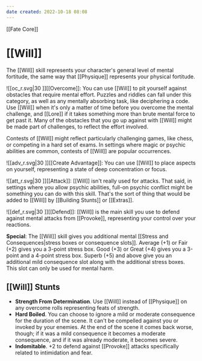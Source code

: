 ```yaml
---
date created: 2022-10-18 08:08
---
```


[[Fate Core]]

# [[Will]]

The [[Will]] skill represents your character's general level of mental fortitude, the same way that [[Physique]] represents your physical fortitude.

![[oc_r.svg|30 ]][[Overcome]]: You can use [[Will]] to pit yourself against obstacles that require mental effort. Puzzles and riddles can fall under this category, as well as any mentally absorbing task, like deciphering a code. Use [[Will]] when it's only a matter of time before you overcome the mental challenge, and [[Lore]] if it takes something more than brute mental force to get past it. Many of the obstacles that you go up against with [[Will]] might be made part of challenges, to reflect the effort involved.

Contests of [[Will]] might reflect particularly challenging games, like chess, or competing in a hard set of exams. In settings where magic or psychic abilities are common, contests of [[Will]] are popular occurrences.

![[adv_r.svg|30 ]][[Create Advantage]]: You can use [[Will]] to place aspects on yourself, representing a state of deep concentration or focus.

![[att_r.svg|30 ]][[Attack]]: [[Will]] isn't really used for attacks. That said, in settings where you allow psychic abilities, full-on psychic conflict might be something you can do with this skill. That's the sort of thing that would be added to [[Will]] by [[Building Stunts]] or [[Extras]].

![[def_r.svg|30 ]][[Defend]]: [[Will]] is the main skill you use to defend against mental attacks from [[Provoke]], representing your control over your reactions.

**Special**: The [[Will]] skill gives you additional mental [[Stress and Consequences|stress boxes or consequence slots]]. Average (+1) or Fair (+2) gives you a 3-point stress box. Good (+3) or Great (+4) gives you a 3-point and a 4-point stress box. Superb (+5) and above give you an additional mild consequence slot along with the additional stress boxes. This slot can only be used for mental harm.

## [[Will]] Stunts

- **Strength From Determination**. Use [[Will]] instead of  [[Physique]] on any overcome rolls   representing feats of strength.
- **Hard Boiled**. You can choose to ignore a mild or moderate consequence for the duration of the scene. It can't be compelled against you or invoked by your enemies. At the end of the scene it comes back worse, though; if it was a mild consequence it becomes a moderate consequence, and if it was already moderate, it becomes severe.
- **Indomitable**. +2 to defend against [[Provoke]] attacks specifically related to intimidation and fear.

